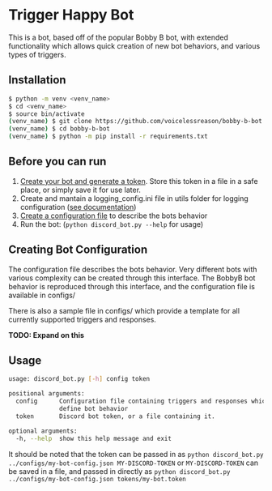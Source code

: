 # Trigger Happy Bot


This is a bot, based off of the popular Bobby B bot, with extended functionality which allows quick creation of new bot behaviors, and various types of triggers.

## Installation

```bash
$ python -m venv <venv_name>
$ cd <venv_name>
$ source bin/activate
(venv_name) $ git clone https://github.com/voicelessreason/bobby-b-bot.git
(venv_name) $ cd bobby-b-bot
(venv_name) $ python -m pip install -r requirements.txt
```

## Before you can run

1. [Create your bot and generate a token](https://discordpy.readthedocs.io/en/latest/discord.html). Store this token in a file in a safe place, or simply save it for use later.
2. Create and mantain a logging_config.ini file in utils folder for logging configuration ([see documentation](https://docs.python.org/3/library/logging.config.html#logging-config-fileformat))
3. [Create a configuration file](#creating-bot-configuration) to describe the bots behavior
4. Run the bot: (`python discord_bot.py --help` for usage)

## Creating Bot Configuration

The configuration file describes the bots behavior. Very different bots with various complexity can be created through this interface. The BobbyB bot behavior is reproduced through this interface, and the configuration file is available in configs/

There is also a sample file in configs/ which provide a template for all currently supported triggers and responses.

**TODO: Expand on this**

## Usage

```bash
usage: discord_bot.py [-h] config token

positional arguments:
  config      Configuration file containing triggers and responses which
              define bot behavior
  token       Discord bot token, or a file containing it.

optional arguments:
  -h, --help  show this help message and exit
```

It should be noted that the token can be passed in as ```python discord_bot.py ../configs/my-bot-config.json MY-DISCORD-TOKEN``` or ```MY-DISCORD-TOKEN``` can be saved in a file, and passed in directly as ```python discord_bot.py ../configs/my-bot-config.json tokens/my-bot.token```
